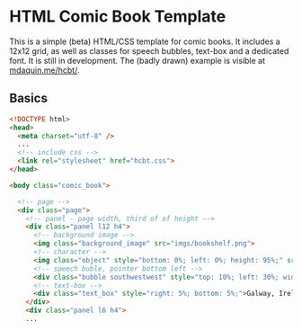 
# HTML Comic Book Template

This is a simple (beta) HTML/CSS template for comic books. It includes a 12x12 grid, as well as classes for speech bubbles, text-box and a dedicated font. It is still in development. The (badly drawn) example is visible at <a href="http://mdaquin.me/hcbt/">mdaquin.me/hcbt/</a>.

## Basics

```HTML
<!DOCTYPE html>
<head>
  <meta charset="utf-8" />
  ... 
  <!-- include css -->
  <link rel="stylesheet" href="hcbt.css"> 
</head>

<body class="comic_book">

  <!-- page -->
  <div class="page">
    <!-- panel - page width, third of of height -->
    <div class="panel l12 h4">
      <!-- background image -->
      <img class="background_image" src="imgs/bookshelf.png">
      <!-- character -->
      <img class="object" style="bottom: 0%; left: 0%; height: 95%;" src="imgs/mathieu_c.png">
      <!-- speech buble, pointer bottom left -->
      <div class="bubble southwestwest" style="top: 10%; left: 30%; width: 30%;">Hi, I'm Mathieu, and I would like to tell you about HTML Comic Book Template.</div>      
      <!-- text-box -->
      <div class="text_box" style="right: 5%; bottom: 5%;">Galway, Ireland, 2020</div>
    </div>
    <div class="panel l6 h4">
    ...
```